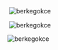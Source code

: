 <p>&nbsp;<img align="center" src="https://github-readme-stats.vercel.app/api/top-langs/?username=berkegokce&theme=dracula" alt="berkegokce" /></p>

<p>&nbsp;<img align="center" src="https://github-readme-stats.vercel.app/api?username=berkegokce&show_icons=true&theme=dracula&locale=en" alt="berkegokce" /></p>

<p><img align="center" src="https://github-readme-streak-stats.herokuapp.com/?user=berkegokce&theme=dracula" alt="berkegokce" /></p>
